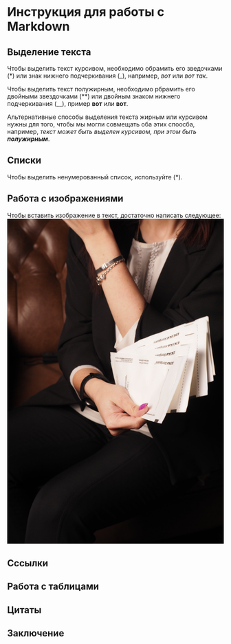 # Инструкция для работы с Markdown

## Выделение текста

Чтобы выделить текст курсивом, необходимо обрамить его зведочками (*) или знак нижнего подчеркивания (_), например, *вот* или _вот  так_.

Чтобы выделить текст полужирным, необходимо рбрамить его двойными звездочками (**) или двойным знаком нижнего подчеркивания (__), пример **вот** или __вот__.

Альтернативные способы выделения текста жирным или курсивом нужны для того, чтобы мы могли совмещать оба этих споосба, например, _текст может быть выделен курсивом, при этом быть **полужирным**_.

## Списки

Чтобы выделить ненумерованный список, используйте (*).

## Работа с изображениями

Чтобы вставить изображение в текст, достаточно написать следующее: ![Привет, это тефтелька!](P2047365.jpg)

## Сссылки

## Работа с таблицами

## Цитаты

## Заключение